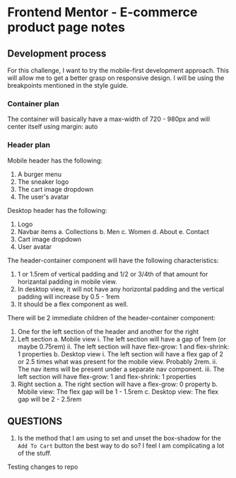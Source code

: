 # Frontend Mentor - E-commerce product page notes

## Development process

For this challenge, I want to try the mobile-first development approach.
This will allow me to get a better grasp on responsive design.
I will be using the breakpoints mentioned in the style guide.

### Container plan

The container will basically have a max-width of 720 - 980px and will center itself using margin: auto

### Header plan

Mobile header has the following:
1. A burger menu
2. The sneaker logo
3. The cart image dropdown
4. The user's avatar

Desktop header has the following:
1. Logo
2. Navbar items
    a. Collections
    b. Men
    c. Women
    d. About
    e. Contact
3. Cart image dropdown
4. User avatar

The header-container component will have the following characteristics:
1. 1 or 1.5rem of vertical padding and 1/2 or 3/4th of that amount for horizantal padding in mobile view.
2. In desktop view, it will not have any horizontal padding and the vertical padding will increase by 0.5 - 1rem
3. It should be a flex component as well.

There will be 2 immediate children of the header-container component:
1. One for the left section of the header and another for the right
2. Left section
    a. Mobile view
        i. The left section will have a gap of 1rem (or maybe 0.75rem)
        ii. The left section will have flex-grow: 1 and flex-shrink: 1 properties
    b. Desktop view
        i. The left section will have a flex gap of 2 or 2.5 times what was present for the mobile view. Probably 2rem.
        ii. The nav items will be present under a separate nav component.
        iii. The left section will have flex-grow: 1 and flex-shrink: 1 properties
3. Right section
    a. The right section will have a flex-grow: 0 property
    b. Mobile view: The flex gap will be 1 - 1.5rem
    c. Desktop view: The flex gap will be 2 - 2.5rem



## QUESTIONS
1. Is the method that I am using to set and unset the box-shadow for the `Add To Cart` button the best way to do so?
    I feel I am complicating a lot of the stuff.

Testing changes to repo